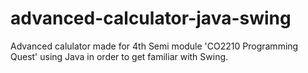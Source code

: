 # advanced-calculator-java-swing

Advanced calulator made for 4th Semi module 'CO2210 Programming Quest' using Java in order to get familiar with Swing. 